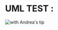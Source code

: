 # UML TEST :

![with Andrea's tip](http://www.plantuml.com/plantuml/proxy?cache=no&src=https://raw.githubusercontent.com/Khalshim/testuml/main/docs/diagrams/mytest_uml.uml)

